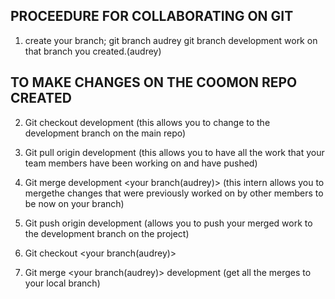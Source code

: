 ## PROCEEDURE FOR COLLABORATING ON GIT
1. create your branch;
git branch audrey
git branch development
 work on that branch you created.(audrey)

 ## TO MAKE CHANGES ON THE COOMON REPO CREATED 
 2. Git checkout development
 (this allows you to change to the development branch on the  main repo)

 3. Git pull origin development
 (this allows you to have all the work that your team members have been working on and have pushed)

 4. Git merge development <your branch(audrey)>
 (this intern allows you to mergethe changes that were previously worked on by other members to be now on your branch)

 5. Git push origin development
 (allows you to push your merged work to the development branch on the project)

 6. Git checkout <your branch(audrey)>
 

 7. Git merge <your branch(audrey)> development
 (get all the merges to your local branch)

